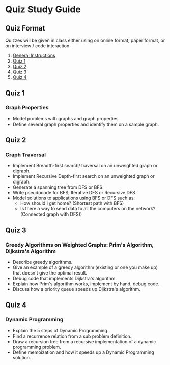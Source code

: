 # Quiz Study Guide

## Quiz Format
Quizzes will be given in class either using on online format, paper format, or on interview / code interaction.


1. [General Instructions](#general-instructions)
1. [Quiz 1](#quiz-1)
1. [Quiz 2](#quiz-2)
1. [Quiz 3](#quiz-3)
1. [Quiz 4](#quiz-4)


## Quiz 1
### Graph Properties
- Model problems with graphs and graph properties
- Define several graph properties and identify them on a sample graph.


## Quiz 2
 ### Graph Traversal
- Implement Breadth-first search/ traversal on an unweighted graph or digraph.
- Implement Recursive Depth-first search on an unweighted graph or digraph.
- Generate a spanning tree from DFS or BFS.
- Write pseudocode for BFS, Iterative DFS or Recursive DFS
- Model solutions to applications using BFS or DFS such as:
  - How should I get home? (Shortest path with BFS)
  - Is there a way to send data to all the computers on the network? (Connected graph with DFS))


## Quiz 3
 ### Greedy Algorithms on Weighted Graphs: Prim's Algorithm, Dijkstra's Algorithm
 - Describe greedy algorithms.
 - Give an example of a greedy algorithm (existing or one you make up) that doesn't give the optimal result.
  - Debug code that implements Dijkstra's algorithm.
  - Explain how Prim's algorithm  works, implement by hand, debug code.
  - Discuss how a priority queue speeds up Dijkstra's algorithm.


 ## Quiz 4
  ### Dynamic Programming
 - Explain the 5 steps of Dynamic Programming.
 - Find a recurrence relation from a sub problem definition.
 - Draw a recursion tree from a recursive implementation of a dynamic programming problem.
 - Define memoization and how it speeds up a Dynamic Programming solution.
